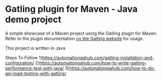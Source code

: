 Gatling plugin for Maven - Java demo project
============================================

A simple showcase of a Maven project using the Gatling plugin for Maven. Refer to the plugin documentation
[on the Gatling website](https://gatling.io/docs/current/extensions/maven_plugin/) for usage.

This project is written in Java

Steps To Follow
1)https://automationqahub.com/gatling-installation-and-configuration/
2)https://automationqahub.com/how-to-write-gatling-performance-test-with-java/
3)https://automationqahub.com/how-to-do-api-load-testing-with-gatling/

 

